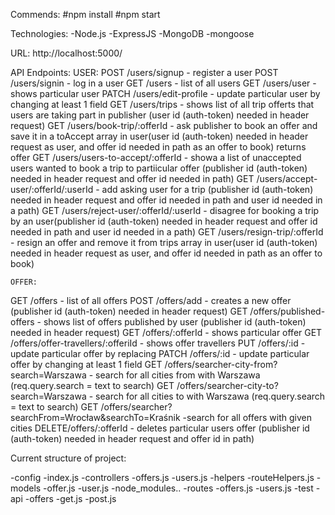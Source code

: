 Commends:
#npm install
#npm start 

Technologies:
-Node.js
-ExpressJS
-MongoDB
-mongoose

URL: http://localhost:5000/

API Endpoints:
    USER:
POST  /users/signup                 - register a user
POST  /users/signin                 - log in a user
GET   /users                        - list of all users
GET   /users/user                   - shows particular user
PATCH /users/edit-profile           - update particular user by changing at least 1 field
GET   /users/trips                  - shows list of all trip offerts that users are taking part in publisher (user id (auth-token) needed in header request)
GET   /users/book-trip/:offerId     - ask publisher to book an offer and save it in a toAccept array in user(user id (auth-token) needed in header request as user, and offer id needed in path as an offer to book) returns offer
GET   /users/users-to-accept/:offerId - showa a list of unaccepted users wanted to book a trip to partiicular offer (publisher id (auth-token) needed in header request and offer id needed in path)
GET   /users/accept-user/:offerId/:userId - add asking user for a trip (publisher id (auth-token) needed in header request and offer id needed in path and user id needed in a path)
GET   /users/reject-user/:offerId/:userId - disagree for booking a trip by an user(publisher id (auth-token) needed in header request and offer id needed in path and user id needed in a path)
GET   /users/resign-trip/:offerId   - resign an offer and remove it from trips array in user(user id (auth-token) needed in header request as user, and offer id needed in path as an offer to book)

    
    OFFER:
GET   /offers                                       - list of all offers
POST  /offers/add                                   - creates a new offer (publisher id (auth-token) needed in header request)
GET   /offers/published-offers                      - shows list of offers published by user (publisher id (auth-token) needed in header request)
GET   /offers/:offerId                              - shows particular offer
GET   /offers/offer-travellers/:offeriId            - shows offer travellers
PUT   /offers/:id                                   - update particular offer by replacing
PATCH /offers/:id                                   - update particular offer by changing at least 1 field
GET   /offers/searcher-city-from?search=Warszawa    - search for all cities from with Warszawa (req.query.search = text to search)
GET   /offers/searcher-city-to?search=Warszawa      - search for all cities to with Warszawa (req.query.search = text to search)
GET   /offers/searcher?searchFrom=Wrocław&searchTo=Kraśnik      -search for all offers with given cities
DELETE/offers/:offerId                              - deletes particular users offer (publisher id (auth-token) needed in header request and offer id in path)

Current structure of project:

-config
    -index.js
-controllers
    -offers.js
    -users.js
-helpers
    -routeHelpers.js
-models
    -offer.js
    -user.js
-node_modules..
-routes
    -offers.js
    -users.js
-test
    -api
        -offers
            -get.js
            -post.js




